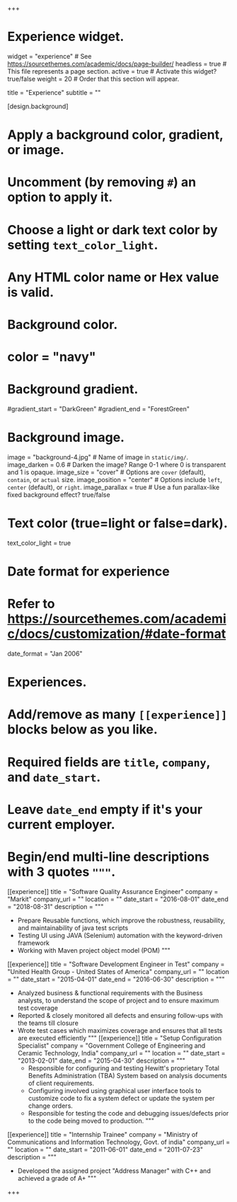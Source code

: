 +++

# Experience widget.
widget = "experience"  # See https://sourcethemes.com/academic/docs/page-builder/
headless = true  # This file represents a page section.
active = true  # Activate this widget? true/false
weight = 20  # Order that this section will appear.

title = "Experience"
subtitle = ""

[design.background]
  # Apply a background color, gradient, or image.
  #   Uncomment (by removing `#`) an option to apply it.
  #   Choose a light or dark text color by setting `text_color_light`.
  #   Any HTML color name or Hex value is valid.

  # Background color.
  # color = "navy"
  
  # Background gradient.
  #gradient_start = "DarkGreen"
  #gradient_end = "ForestGreen"
  
  # Background image.
   image = "background-4.jpg"  # Name of image in `static/img/`.
   image_darken = 0.6  # Darken the image? Range 0-1 where 0 is transparent and 1 is opaque.
   image_size = "cover"  #  Options are `cover` (default), `contain`, or `actual` size.
   image_position = "center"  # Options include `left`, `center` (default), or `right`.
   image_parallax = true  # Use a fun parallax-like fixed background effect? true/false
  
  # Text color (true=light or false=dark).
  text_color_light = true



# Date format for experience
#   Refer to https://sourcethemes.com/academic/docs/customization/#date-format
date_format = "Jan 2006"

# Experiences.
#   Add/remove as many `[[experience]]` blocks below as you like.
#   Required fields are `title`, `company`, and `date_start`.
#   Leave `date_end` empty if it's your current employer.
#   Begin/end multi-line descriptions with 3 quotes `"""`.
[[experience]]
  title = "Software Quality Assurance Engineer"
  company = "Markit"
  company_url = ""
  location = ""
  date_start = "2016-08-01"
  date_end = "2018-08-31"
  description = """
- Prepare Reusable functions, which improve the robustness, reusability, and maintainability of java test scripts
- Testing UI using JAVA (Selenium) automation with the keyword-driven framework
- Working with Maven project object model (POM) 
  """

[[experience]]
  title = "Software Development Engineer in Test"
  company = "United Health Group - United States of America"
  company_url = ""
  location = ""
  date_start = "2015-04-01"
  date_end = "2016-06-30"
  description = """
- Analyzed business & functional requirements with the Business analysts, to understand the scope of project and to ensure maximum test coverage
- Reported & closely monitored all defects and ensuring follow-ups with the teams till closure
- Wrote test cases which maximizes coverage and ensures that all tests are executed efficiently
  """
[[experience]]
  title = "Setup Configuration Specialist"
  company = "Government College of Engineering and Ceramic Technology, India"
  company_url = ""
  location = ""
  date_start = "2013-02-01"
  date_end = "2015-04-30"
  description = """
  - Responsible for configuring and testing Hewitt's proprietary Total Benefits Administration (TBA) System based on analysis documents of client requirements.
  - Configuring involved using graphical user interface tools to customize code to fix a system defect or update the system per change orders.
  - Responsible for testing the code and debugging issues/defects prior to the code being moved to production.
  """

[[experience]]
  title = "Internship Trainee"
  company = "Ministry of Communications and Information Technology, Govt. of india"
  company_url = ""
  location = ""
  date_start = "2011-06-01"
  date_end = "2011-07-23"
  description = """
  - Developed the assigned project "Address Manager" with C++ and achieved a grade of A+
  """


+++
